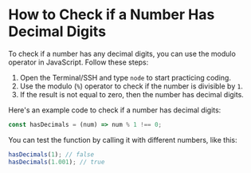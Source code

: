 # How to Check if a Number Has Decimal Digits

To check if a number has any decimal digits, you can use the modulo operator in JavaScript. Follow these steps:

1. Open the Terminal/SSH and type `node` to start practicing coding.
2. Use the modulo (`%`) operator to check if the number is divisible by `1`.
3. If the result is not equal to zero, then the number has decimal digits.

Here's an example code to check if a number has decimal digits:

```js
const hasDecimals = (num) => num % 1 !== 0;
```

You can test the function by calling it with different numbers, like this:

```js
hasDecimals(1); // false
hasDecimals(1.001); // true
```

